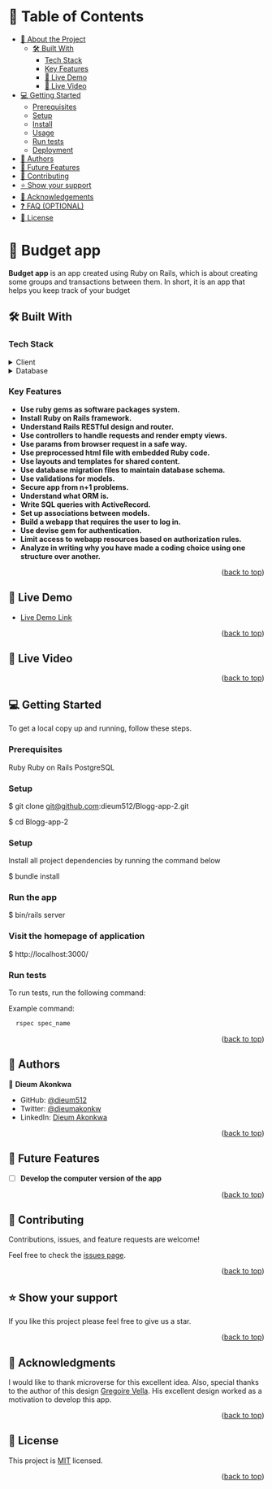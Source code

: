 <!-- TABLE OF CONTENTS -->

# 📗 Table of Contents

- [📖 About the Project](#about-project)
  - [🛠 Built With](#built-with)
    - [Tech Stack](#tech-stack)
    - [Key Features](#key-features)
    - [🚀 Live Demo](#live-demo)
    - [🚀 Live Video](#live-video)
- [💻 Getting Started](#getting-started)
  - [Prerequisites](#prerequisites)
  - [Setup](#setup)
  - [Install](#install)
  - [Usage](#usage)
  - [Run tests](#run-tests)
  - [Deployment](#deployment)
- [👥 Authors](#authors)
- [🔭 Future Features](#future-features)
- [🤝 Contributing](#contributing)
- [⭐️ Show your support](#support)
- [🙏 Acknowledgements](#acknowledgements)
- [❓ FAQ (OPTIONAL)](#faq)
- [📝 License](#license)

<!-- PROJECT DESCRIPTION -->

# 📖 Budget app <a name="about-project"></a>

**Budget app** is an app created using Ruby on Rails, which is about creating some groups and transactions between them. In short, it is an app that helps you keep track of your budget

## 🛠 Built With <a name="built-with"></a>

### Tech Stack <a name="tech-stack"></a>

<details>
  <summary>Client</summary>
  <ul>
    <li><a href="https://rubyonrails.org/">Ruby on Rails</a></li>
  </ul>
</details>

<details>
<summary>Database</summary>
  <ul>
    <li><a href="https://www.postgresql.org/">PostgreSQL</a></li>
  </ul>
</details>

<!-- Features -->

### Key Features <a name="key-features"></a>

- **Use ruby gems as software packages system.**
- **Install Ruby on Rails framework.**
- **Understand Rails RESTful design and router.**
- **Use controllers to handle requests and render empty views.**
- **Use params from browser request in a safe way.**
- **Use preprocessed html file with embedded Ruby code.**
- **Use layouts and templates for shared content.**
- **Use database migration files to maintain database schema.**
- **Use validations for models.**
- **Secure app from n+1 problems.**
- **Understand what ORM is.**
- **Write SQL queries with ActiveRecord.**
- **Set up associations between models.**
- **Build a webapp that requires the user to log in.**
- **Use devise gem for authentication.**
- **Limit access to webapp resources based on authorization rules.**
- **Analyze in writing why you have made a coding choice using one structure over another.**

<p align="right">(<a href="#readme-top">back to top</a>)</p>

<!-- LIVE DEMO -->

## 🚀 Live Demo <a name="live-demo"></a>

- [Live Demo Link](https://budgett-3abs.onrender.com/)

<p align="right">(<a href="#readme-top">back to top</a>)</p>

<!-- LIVE VIDEO -->

## 🚀 Live Video <a name="live-video"></a>

<!-- - [Live Video Link](https://www.loom.com/share/2499ad7e695845028f1596986f918bb7) -->

<p align="right">(<a href="#readme-top">back to top</a>)</p>

<!-- GETTING STARTED -->

<!-- GETTING STARTED -->

## 💻 Getting Started <a name="getting-started"></a>

To get a local copy up and running, follow these steps.

### Prerequisites

Ruby
Ruby on Rails
PostgreSQL

### Setup

$ git clone git@github.com:dieum512/Blogg-app-2.git

$ cd Blogg-app-2

### Setup

Install all project dependencies by running the command below

$ bundle install

### Run the app

$ bin/rails server

### Visit the homepage of application

$ http://localhost:3000/

### Run tests

To run tests, run the following command:

Example command:

```sh
  rspec spec_name
```

<p align="right">(<a href="#readme-top">back to top</a>)</p>

<!-- AUTHORS -->

## 👥 Authors <a name="authors"></a>

👤 **Dieum Akonkwa**

- GitHub: [@dieum512](https://github.com/dieum512/)
- Twitter: [@dieumakonkw](https://twitter.com/dieumakonkw)
- LinkedIn: [Dieum Akonkwa](https://www.linkedin.com/in/dieum-akonkwa/)

<p align="right">(<a href="#readme-top">back to top</a>)</p>

<!-- FUTURE FEATURES -->

## 🔭 Future Features <a name="future-features"></a>

- [ ] **Develop the computer version of the app**

<p align="right">(<a href="#readme-top">back to top</a>)</p>

<!-- CONTRIBUTING -->

## 🤝 Contributing <a name="contributing"></a>

Contributions, issues, and feature requests are welcome!

Feel free to check the [issues page](https://github.com/dieum512/blog-app/issues/).

<p align="right">(<a href="#readme-top">back to top</a>)</p>

<!-- SUPPORT -->

## ⭐️ Show your support <a name="support"></a>

If you like this project please feel free to give us a star.

<p align="right">(<a href="#readme-top">back to top</a>)</p>

<!-- ACKNOWLEDGEMENTS -->

## 🙏 Acknowledgments <a name="acknowledgements"></a>

I would like to thank microverse for this excellent idea. Also, special thanks to the author of this design [Gregoire Vella](https://www.behance.net/gregoirevella). His excellent design worked as a motivation to develop this app.

<p align="right">(<a href="#readme-top">back to top</a>)</p>

<!-- LICENSE -->

## 📝 License <a name="license"></a>

This project is [MIT](./LICENSE) licensed.

<p align="right">(<a href="#readme-top">back to top</a>)</p>

